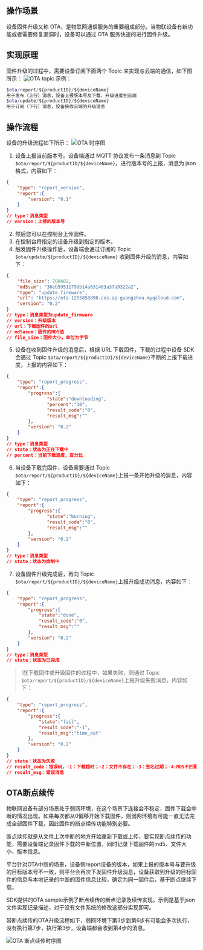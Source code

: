 ## 操作场景
设备固件升级又称 OTA，是物联网通信服务的重要组成部分。当物联设备有新功能或者需要修复漏洞时，设备可以通过 OTA 服务快速的进行固件升级。


## 实现原理
固件升级的过程中，需要设备订阅下面两个 Topic 来实现与云端的通信，如下图所示：
![OTA topic](https://main.qcloudimg.com/raw/0046e2a294c541e109fc0b6829d180cc.jpg)
示例：
```php
$ota/report/${productID}/${deviceName}
用于发布（上行）消息，设备上报版本号及下载、升级进度到云端
$ota/update/${productID}/${deviceName}
用于订阅（下行）消息，设备接收云端的升级消息
```


## 操作流程
设备的升级流程如下所示：
![OTA 时序图](https://main.qcloudimg.com/raw/a2f10ab90959a23b1675201b1e2311e0.jpg)
1. 设备上报当前版本号。设备端通过 MQTT 协议发布一条消息到 Topic `$ota/report/${productID/${deviceName}`，进行版本号的上报，消息为 json 格式，内容如下：
```json
{
	"type": "report_version",
	"report":{
    	"version": "0.1"
	}
}
// type：消息类型
// version：上报的版本号
```
2. 然后您可以在控制台上传固件。
3. 在控制台将指定的设备升级到指定的版本。
4. 触发固件升级操作后，设备端会通过订阅的 Topic  `$ota/update/${productID}/${deviceName}` 收到固件升级的消息，内容如下：
``` json
{
    "file_size": 708482,
    "md5sum": "36eb5951179db14a631463a37a9322a2",
    "type": "update_firmware",
    "url": "https://ota-1255858890.cos.ap-guangzhou.myqcloud.com",
    "version": "0.2"
}
// type：消息类型为update_firmware
// version：升级版本
// url：下载固件的url
// md5asum：固件的MD5值
// file_size：固件大小，单位为字节
```
5. 设备在收到固件升级的消息后，根据 URL 下载固件，下载的过程中设备 SDK 会通过 Topic `$ota/report/${productID}/${deviceName}`不断的上报下载进度，上报的内容如下： 
```json
{
    "type": "report_progress",
    "report":{
        "progress":{
               "state":"downloading",
          	   "percent":"10",
               "result_code":"0",
               "result_msg":""
        },
        "version": "0.2"
    }
}
// type：消息类型
// state：状态为正在下载中
// percent：当前下载进度，百分比
```
6. 当设备下载完固件，设备需要通过 Topic  `$ota/report/${productID}/${deviceName}`上报一条开始升级的消息，内容如下：
```json
{
    "type": "report_progress",
    "report":{
        "progress":{
               "state":"burning",
               "result_code":"0",
               "result_msg":""
        },
        "version": "0.2"
    }
}
// type：消息类型
// state：状态为烧制中
```
7. 设备固件升级完成后，再向 Topic  `$ota/report/${productID}/${deviceName}`上报升级成功消息，内容如下：
```json
{
	"type": "report_progress",
	"report":{
		"progress":{
       		"state":"done",
       		"result_code":"0",
       		"result_msg":""
		},
		"version": "0.2"
	}
}
// type：消息类型
// state：状态为已完成
```

>!在下载固件或升级固件的过程中，如果失败，则通过 Topic  `$ota/report/${productID}/${deviceName}`上报升级失败消息，内容如下：

```json
{
	"type": "report_progress",
	"report":{
		"progress":{
       		"state":"fail",
       		"result_code":"-1",
       		"result_msg":"time_out"
		},
		"version": "0.2"
	}
}
// state：状态为失败
// result_code：错误码，-1：下载超时；-2：文件不存在；-3：签名过期；-4:MD5不匹配；-5：更新固件失败
// result_msg：错误消息
```

## OTA断点续传
物联网设备有部分场景处于弱网环境，在这个场景下连接会不稳定，固件下载会中断的情况出现。如果每次都从0偏移开始下载固件，则弱网环境有可能一直无法完成全部固件下载，因此固件的断点续传功能特别必要。

断点续传就是从文件上次中断的地方开始重新下载或上传，要实现断点续传的功能，需要设备端记录固件下载的中断位置，同时记录下载固件的md5、文件大小、版本信息。

平台针对OTA中断的场景，设备侧report设备的版本，如果上报的版本号与要升级的目标版本号不一致，则平台会再次下发固件升级消息，设备获取到升级的目标固件的信息与本地记录的中断的固件信息比较，确定为同一固件后，基于断点继续下载。

SDK提供的OTA sample示例了断点续传的断点记录及续传实现，示例是基于json文件实现记录描述，对于没有文件系统的修改这部分实现即可。

带断点续传的OTA升级流程如下，弱网环境下第3步到第6步有可能会多次执行，没有执行第7步，执行第3步，设备端都会收到第4步的消息。

![OTA 断点续传时序图](https://main.qcloudimg.com/raw/5d17e84352b59ea448fb95824ea53e6d.jpg)

